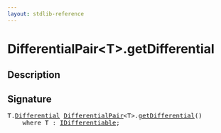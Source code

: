 ```yaml
---
layout: stdlib-reference
---
```


# DifferentialPair\<T\>\.getDifferential

## Description





## Signature 

<pre>
T.<a href="/stdlib-reference/types/DifferentialPair/Differential">Differential</a> <a href="/stdlib-reference/types/DifferentialPair/index" class="code_type">DifferentialPair</a>&lt;T&gt;.<a href="/stdlib-reference/types/DifferentialPair/getDifferential">getDifferential</a>()
    <span class='code_keyword'>where</span> T : <a href="/stdlib-reference/interfaces/IDifferentiable/index" class="code_type">IDifferentiable</a>;

</pre>

